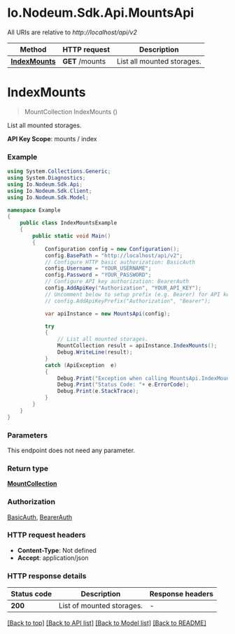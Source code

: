 # Io.Nodeum.Sdk.Api.MountsApi

All URIs are relative to *http://localhost/api/v2*

Method | HTTP request | Description
------------- | ------------- | -------------
[**IndexMounts**](MountsApi.md#indexmounts) | **GET** /mounts | List all mounted storages.


<a name="indexmounts"></a>
# **IndexMounts**
> MountCollection IndexMounts ()

List all mounted storages.

**API Key Scope**: mounts / index

### Example
```csharp
using System.Collections.Generic;
using System.Diagnostics;
using Io.Nodeum.Sdk.Api;
using Io.Nodeum.Sdk.Client;
using Io.Nodeum.Sdk.Model;

namespace Example
{
    public class IndexMountsExample
    {
        public static void Main()
        {
            Configuration config = new Configuration();
            config.BasePath = "http://localhost/api/v2";
            // Configure HTTP basic authorization: BasicAuth
            config.Username = "YOUR_USERNAME";
            config.Password = "YOUR_PASSWORD";
            // Configure API key authorization: BearerAuth
            config.AddApiKey("Authorization", "YOUR_API_KEY");
            // Uncomment below to setup prefix (e.g. Bearer) for API key, if needed
            // config.AddApiKeyPrefix("Authorization", "Bearer");

            var apiInstance = new MountsApi(config);

            try
            {
                // List all mounted storages.
                MountCollection result = apiInstance.IndexMounts();
                Debug.WriteLine(result);
            }
            catch (ApiException  e)
            {
                Debug.Print("Exception when calling MountsApi.IndexMounts: " + e.Message );
                Debug.Print("Status Code: "+ e.ErrorCode);
                Debug.Print(e.StackTrace);
            }
        }
    }
}
```

### Parameters
This endpoint does not need any parameter.

### Return type

[**MountCollection**](MountCollection.md)

### Authorization

[BasicAuth](../README.md#BasicAuth), [BearerAuth](../README.md#BearerAuth)

### HTTP request headers

 - **Content-Type**: Not defined
 - **Accept**: application/json

### HTTP response details
| Status code | Description | Response headers |
|-------------|-------------|------------------|
| **200** | List of mounted storages. |  -  |

[[Back to top]](#) [[Back to API list]](../README.md#documentation-for-api-endpoints) [[Back to Model list]](../README.md#documentation-for-models) [[Back to README]](../README.md)

